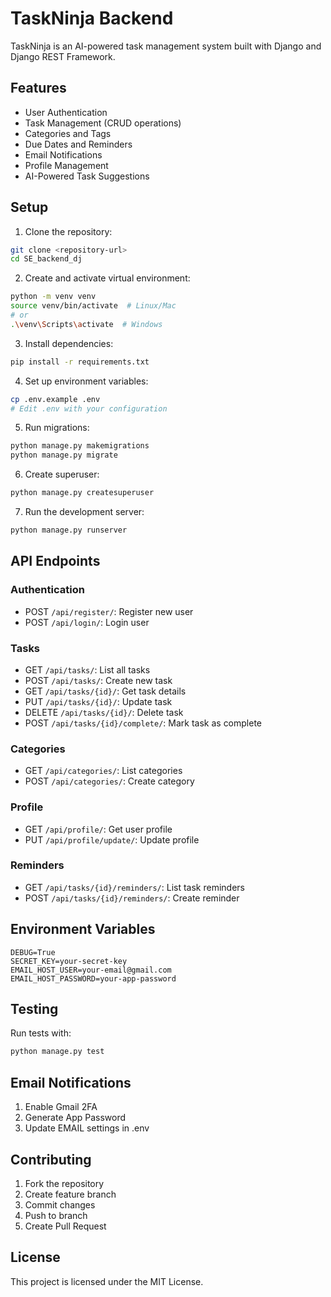 # TaskNinja Backend

TaskNinja is an AI-powered task management system built with Django and Django REST Framework.

## Features

- User Authentication
- Task Management (CRUD operations)
- Categories and Tags
- Due Dates and Reminders
- Email Notifications
- Profile Management
- AI-Powered Task Suggestions

## Setup

1. Clone the repository:
```bash
git clone <repository-url>
cd SE_backend_dj
```

2. Create and activate virtual environment:
```bash
python -m venv venv
source venv/bin/activate  # Linux/Mac
# or
.\venv\Scripts\activate  # Windows
```

3. Install dependencies:
```bash
pip install -r requirements.txt
```

4. Set up environment variables:
```bash
cp .env.example .env
# Edit .env with your configuration
```

5. Run migrations:
```bash
python manage.py makemigrations
python manage.py migrate
```

6. Create superuser:
```bash
python manage.py createsuperuser
```

7. Run the development server:
```bash
python manage.py runserver
```

## API Endpoints

### Authentication
- POST `/api/register/`: Register new user
- POST `/api/login/`: Login user

### Tasks
- GET `/api/tasks/`: List all tasks
- POST `/api/tasks/`: Create new task
- GET `/api/tasks/{id}/`: Get task details
- PUT `/api/tasks/{id}/`: Update task
- DELETE `/api/tasks/{id}/`: Delete task
- POST `/api/tasks/{id}/complete/`: Mark task as complete

### Categories
- GET `/api/categories/`: List categories
- POST `/api/categories/`: Create category

### Profile
- GET `/api/profile/`: Get user profile
- PUT `/api/profile/update/`: Update profile

### Reminders
- GET `/api/tasks/{id}/reminders/`: List task reminders
- POST `/api/tasks/{id}/reminders/`: Create reminder

## Environment Variables

```
DEBUG=True
SECRET_KEY=your-secret-key
EMAIL_HOST_USER=your-email@gmail.com
EMAIL_HOST_PASSWORD=your-app-password
```

## Testing

Run tests with:
```bash
python manage.py test
```

## Email Notifications

1. Enable Gmail 2FA
2. Generate App Password
3. Update EMAIL settings in .env

## Contributing

1. Fork the repository
2. Create feature branch
3. Commit changes
4. Push to branch
5. Create Pull Request

## License

This project is licensed under the MIT License.

